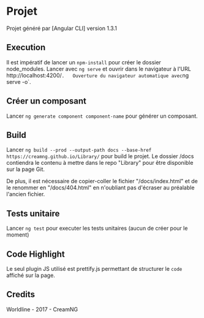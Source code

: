 # Projet

Projet généré par [Angular CLI] version 1.3.1 

## Execution

Il est impératif de lancer un `npm-install` pour créer le dossier node_modules.
Lancer avec `ng serve` et ouvrir dans le navigateur à l'URL http://localhost:4200/` .  
Ouverture du navigateur automatique avec `ng serve -o`.

## Créer un composant 

Lancer `ng generate component component-name` pour générer un composant.

## Build

Lancer `ng build --prod --output-path docs --base-href https://creamng.github.io/Library/` pour build
le projet. Le dossier /docs contiendra le contenu à mettre dans le repo "Library" pour être disponible sur 
la page Git.

De plus, il est nécessaire de copier-coller le fichier "/docs/index.html" et de le renommer en "/docs/404.html" en n'oubliant
pas d'écraser au préalable l'ancien fichier.


## Tests unitaire

Lancer `ng test` pour executer les tests unitaires (aucun de créer pour le moment)

## Code Highlight

Le seul plugin JS utilisé est prettify.js permettant de structurer le `code` affiché sur la page.

## Credits

Worldline - 2017 - CreamNG 


